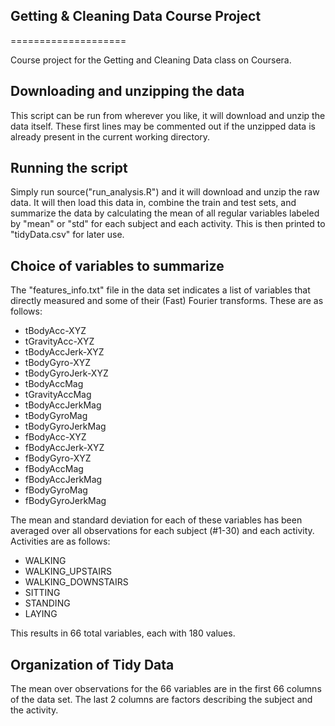 ## Getting & Cleaning Data Course Project
====================

Course project for the Getting and Cleaning Data class on Coursera.

## Downloading and unzipping the data
This script can be run from wherever you like, it will download and unzip the data itself. These first lines may be commented out if the unzipped data is already present in the current working directory.


## Running the script
Simply run source("run_analysis.R") and it will download and unzip the raw data. It will then load this data in, combine the train and test sets, and summarize the data by calculating the mean of all regular variables labeled by "mean" or "std" for each subject and each activity. This is then printed to "tidyData.csv" for later use.

## Choice of variables to summarize
The "features_info.txt" file in the data set indicates a list of variables that directly measured and some of their (Fast) Fourier transforms. These are as follows:
* tBodyAcc-XYZ
* tGravityAcc-XYZ
* tBodyAccJerk-XYZ
* tBodyGyro-XYZ
* tBodyGyroJerk-XYZ
* tBodyAccMag
* tGravityAccMag
* tBodyAccJerkMag
* tBodyGyroMag
* tBodyGyroJerkMag
* fBodyAcc-XYZ
* fBodyAccJerk-XYZ
* fBodyGyro-XYZ
* fBodyAccMag
* fBodyAccJerkMag
* fBodyGyroMag
* fBodyGyroJerkMag

The mean and standard deviation for each of these variables has been averaged over all observations for each subject (#1-30) and each activity. Activities are as follows:
* WALKING
* WALKING_UPSTAIRS
* WALKING_DOWNSTAIRS
* SITTING
* STANDING
* LAYING

This results in 66 total variables, each with 180 values.

## Organization of Tidy Data
The mean over observations for the 66 variables are in the first 66 columns of the data set. The last 2 columns are factors describing the subject and the activity.
